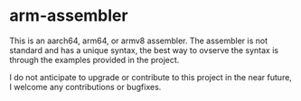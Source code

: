 # arm-assembler
This is an aarch64, arm64, or armv8 assembler. The assembler is not standard and has a unique syntax, the best way to ovserve the syntax is through the examples provided in the project.

I do not anticipate to upgrade or contribute to this project in the near future, I welcome any contributions or bugfixes.

